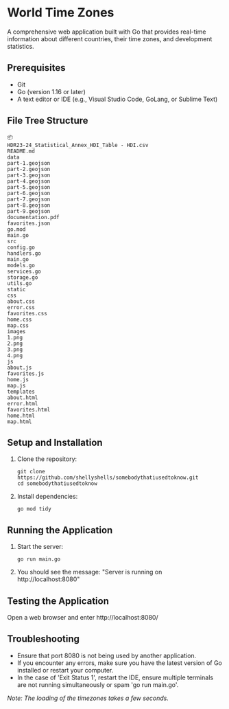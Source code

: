 # World Time Zones
A comprehensive web application built with Go that provides real-time information about different countries, their time zones, and development statistics.

## Prerequisites

- Git
- Go (version 1.16 or later)
- A text editor or IDE (e.g., Visual Studio Code, GoLang, or Sublime Text)

## File Tree Structure 

```
📦 
HDR23-24_Statistical_Annex_HDI_Table - HDI.csv
README.md
data
part-1.geojson
part-2.geojson
part-3.geojson
part-4.geojson
part-5.geojson
part-6.geojson
part-7.geojson
part-8.geojson
part-9.geojson
documentation.pdf
favorites.json
go.mod
main.go
src
config.go
handlers.go
main.go
models.go
services.go
storage.go
utils.go
static
css
about.css
error.css
favorites.css
home.css
map.css
images
1.png
2.png
3.png
4.png
js
about.js
favorites.js
home.js
map.js
templates
about.html
error.html
favorites.html
home.html
map.html
```

## Setup and Installation

1. Clone the repository:
   ```
   git clone https://github.com/shellyshells/somebodythatiusedtoknow.git
   cd somebodythatiusedtoknow
   ```

2. Install dependencies:
   ```
   go mod tidy
   ```

## Running the Application

1. Start the server:
   ```
   go run main.go
   ```

2. You should see the message: "Server is running on http://localhost:8080"

## Testing the Application

Open a web browser and enter http://localhost:8080/

## Troubleshooting

- Ensure that port 8080 is not being used by another application.
- If you encounter any errors, make sure you have the latest version of Go installed or restart your computer.
- In the case of 'Exit Status 1', restart the IDE, ensure multiple terminals are not running simultaneously or spam 'go run main.go'. 

*Note: The loading of the timezones takes a few seconds.*